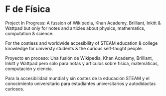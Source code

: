 # F de Física

Project In Progress: A fussion of Wikipedia, Khan Academy, Brilliant, Inkitt & Wattpad but only for notes and articles about physics, mathematics, computation & science.

For the costless and worldwide accesibility of STEAM education & college knowledge for universty students & the curious self-taught people.

Proyecto en proceso: Una fusión de Wikipedia, Khan Academy, Brilliant, Inkitt y Wattpad pero sólo para notas y artículos sobre física, matemáticas, computación y ciencia.

Para la accesibilidad mundial y sin costes de la educación STEAM y el conocimiento universitario para estudiantes universitarios y autodidactas curiosos.
